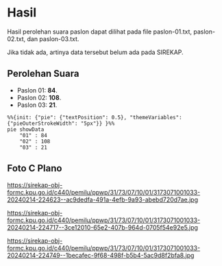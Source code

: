 # Hasil

Hasil perolehan suara paslon dapat dilihat pada file paslon-01.txt, paslon-02.txt, dan paslon-03.txt.

Jika tidak ada, artinya data tersebut belum ada pada SIREKAP.

## Perolehan Suara

 * Paslon 01: **84**.
 * Paslon 02: **108**.
 * Paslon 03: **21**.

```mermaid
%%{init: {"pie": {"textPosition": 0.5}, "themeVariables": {"pieOuterStrokeWidth": "5px"}} }%%
pie showData
    "01" : 84
    "02" : 108
    "03" : 21
```
## Foto C Plano

https://sirekap-obj-formc.kpu.go.id/c440/pemilu/ppwp/31/73/07/10/01/3173071001033-20240214-224623--ac9dedfa-491a-4efb-9a93-abebd720d7ae.jpg

https://sirekap-obj-formc.kpu.go.id/c440/pemilu/ppwp/31/73/07/10/01/3173071001033-20240214-224717--3ce12010-65e2-407b-964d-0705f54e92e5.jpg

https://sirekap-obj-formc.kpu.go.id/c440/pemilu/ppwp/31/73/07/10/01/3173071001033-20240214-224749--1becafec-9f68-498f-b5b4-5ac9d8f2bfa8.jpg
